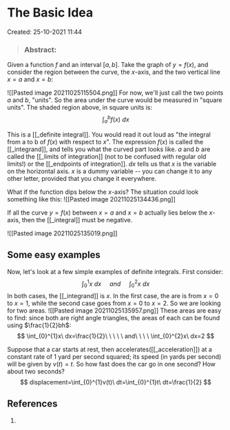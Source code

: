 # The Basic Idea
Created: 25-10-2021 11:44

> ### **Abstract:**

Given a function $f$ and an interval $[a,b]$.  Take the graph of $y=f(x)$, and consider the region between the curve, the $x$-axis, and the two vertical line $x=a$ and $x=b$:

![[Pasted image 20211025115504.png]]
For now, we'll just call the two points $a$ and $b$, "units". So the area under the curve would be measured in "square units". The shaded region above, in square units is:
$$
\int_{a}^{b}f(x)\ dx
$$

This is a [[_definite integral]]. You would read it out loud as "the integral from a to b of $f(x)$ with respect to $x$". The expression $f(x)$ is called the [[_integrand]], and tells you what the curved part looks like. $a$ and $b$ are called the [[_limits of integration]] (not to be confused with regular old limits!) or the [[_endpoints of integration]]. $dx$ tells us that $x$ is the variable on the horizontal axis. $x$ is a dummy variable -- you can change it to any other letter, provided that you change it everywhere. 

What if the function dips below the $x$-axis? The situation could look something like this:
![[Pasted image 20211025134436.png]]

If all the curve $y=f(x)$ between $x=a$ and $x=b$ actually lies below the $x$-axis, then the [[_integral]] must be negative.

![[Pasted image 20211025135019.png]]

## Some easy examples
Now, let's look at a few simple examples of definite integrals. First consider:
$$
\int_{0}^{1}x\ dx\ \ \ \ \ and\ \ \ \ \ \int_{0}^{2}x\ dx
$$
In both cases, the [[_integrand]] is $x$. In the first case, the are is from $x=0$ to $x=1$, while the second case goes from $x=0$ to $x=2$. So we are looking for two areas.
![[Pasted image 20211025135957.png]]
These areas are easy to find: since both are right angle triangles, the areas of each can be found using $\frac{1}{2}bh$:
$$
\int_{0}^{1}x\ dx=\frac{1}{2}\ \ \ \ \ and\ \ \ \ \int_{0}^{2}x\ dx=2
$$

Suppose that a car starts at rest, then accelerates([[_acceleration]]) at a constant rate of 1 yard per second squared; its speed (in yards per second) will be given by $v(t)=t$. So how fast does the car go in one second? How about two seconds?
$$
displacement=\int_{0}^{1}v(t)\ dt=\int_{0}^{1}t\ dt=\frac{1}{2}
$$
## References
1. 